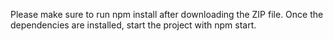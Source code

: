 Please make sure to run npm install after downloading the ZIP file. Once the dependencies are installed, start the project with npm start.
